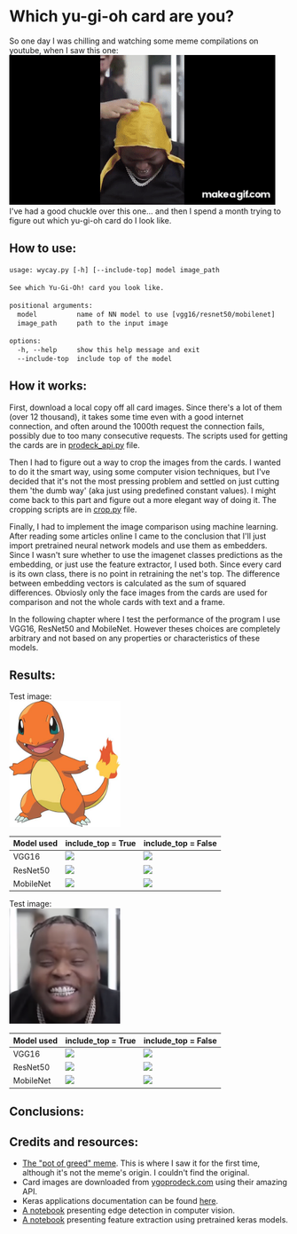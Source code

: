 # Which yu-gi-oh card are you?
So one day I was chilling and watching some meme compilations on youtube, when I saw this one:  
![](images/pot-of-greed.gif)  
I've had a good chuckle over this one... and then I spend a month trying to figure out which yu-gi-oh card do I look like.

## How to use:
```
usage: wycay.py [-h] [--include-top] model image_path

See which Yu-Gi-Oh! card you look like.

positional arguments:
  model          name of NN model to use [vgg16/resnet50/mobilenet]
  image_path     path to the input image

options:
  -h, --help     show this help message and exit
  --include-top  include top of the model
```

## How it works:
First, download a local copy off all card images. Since there's a lot of them (over 12 thousand), it takes some time even with a good internet connection, and often around the 1000th request the connection fails, possibly due to too many consecutive requests. The scripts used for getting the cards are in [prodeck_api.py](prodeck_api.py) file.  
  
Then I had to figure out a way to crop the images from the cards. I wanted to do it the smart way, using some computer vision techniques, but I've decided that it's not the most pressing problem and settled on just cutting them 'the dumb way' (aka just using predefined constant values). I might come back to this part and figure out a more elegant way of doing it. The cropping scripts are in [crop.py](crop.py) file.

Finally, I had to implement the image comparison using machine learning. After reading some articles online I came to the conclusion that I'll just import pretrained neural network models and use them as embedders. Since I wasn't sure whether to use the imagenet classes predictions as the embedding, or just use the feature extractor, I used both. Since every card is its own class, there is no point in retraining the net's top. The difference between embedding vectors is calculated as the sum of squared differences. Obviosly only the face images from the cards are used for comparison and not the whole cards with text and a frame.

In the following chapter where I test the performance of the program I use VGG16, ResNet50 and MobileNet. However theses choices are completely arbitrary and not based on any properties or characteristics of these models.

## Results:
Test image:  
<img src="images/charmander.jpg" width="200"/>  

| Model used    | include_top = True                                                                | include_top = False                                                               |
|---------------|-----------------------------------------------------------------------------------|-----------------------------------------------------------------------------------|
| VGG16         | <img src="https://images.ygoprodeck.com/images/cards/93451636.jpg" width="200"/>  | <img src="https://images.ygoprodeck.com/images/cards/54766667.jpg" width="200"/>  |
| ResNet50      | <img src="https://images.ygoprodeck.com/images/cards/52558805.jpg" width="200"/>  | <img src="https://images.ygoprodeck.com/images/cards/82134632.jpg" width="200"/>  |
| MobileNet     | <img src="https://images.ygoprodeck.com/images/cards/87182127.jpg" width="200"/>  | <img src="https://images.ygoprodeck.com/images/cards/8175346.jpg" width="200"/>  |

Test image:  
<img src="images/a-fresh-cut.png" width="200"/>  

| Model used    | include_top = True                                                                | include_top = False                                                               |
|---------------|-----------------------------------------------------------------------------------|-----------------------------------------------------------------------------------|
| VGG16         | <img src="https://images.ygoprodeck.com/images/cards/44209392.jpg" width="200"/>  | <img src="https://images.ygoprodeck.com/images/cards/54766667.jpg" width="200"/>  |
| ResNet50      | <img src="https://images.ygoprodeck.com/images/cards/38528901.jpg" width="200"/>  | <img src="https://images.ygoprodeck.com/images/cards/73680966.jpg" width="200"/>  |
| MobileNet     | <img src="https://images.ygoprodeck.com/images/cards/8842266.jpg" width="200"/>  | <img src="https://images.ygoprodeck.com/images/cards/101109090.jpg" width="200"/>   |

## Conclusions:


## Credits and resources:
- [The "pot of greed" meme](https://youtu.be/4guF2x-mzBI?t=247). This is where I saw it for the first time, although it's not the meme's origin. I couldn't find the original.
- Card images are downloaded from [ygoprodeck.com](https://db.ygoprodeck.com/api-guide/) using their amazing API.
- Keras applications documentation can be found [here](https://www.tensorflow.org/api_docs/python/tf/keras/applications/).
- [A notebook](https://github.com/cloudxlab/opencv-intro/blob/master/6_edge_detection.ipynb) presenting edge detection in computer vision.
- [A notebook](https://gitlab.com/AmosHung/keras-pretrained-feature-extraction/-/blob/master/KerasPretrained.ipynb) presenting feature extraction using pretrained keras models.
